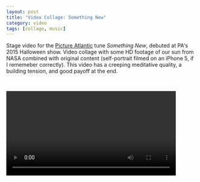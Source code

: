 ```yaml
---
layout: post
title: "Video Collage: Something New"
category: video
tags: [collage, music]
---
```


Stage video for the [Picture Atlantic](http://www.pictureatlantic.com) tune *Something New*, debuted at PA's 2015 Halloween show. Video collage with some HD footage of our sun from NASA combined with original content (self-portrait filmed on an iPhone 5, if I rememeber correctly). This video has a creeping meditative quality, a building tension, and good payoff at the end.

<p>&nbsp;</p>

<video controls="controls" width="450" name="Something New" src="/assets/somethingnew-final.mp4"></video>

<p>&nbsp; </p>
